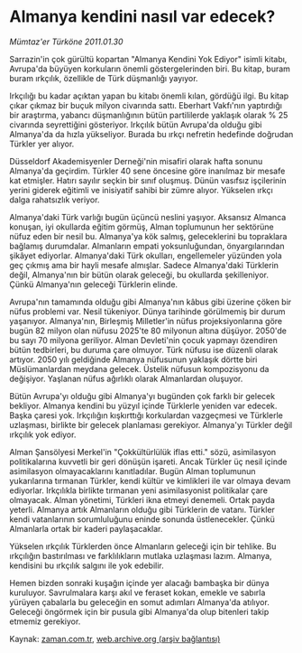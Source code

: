 # Almanya kendini nasıl var edecek?

*Mümtaz'er Türköne 2011.01.30*

<td class="columnist-detail">
<p>Sarrazin'in çok gürültü kopartan "Almanya Kendini Yok Ediyor" isimli kitabı, Avrupa'da büyüyen korkuların önemli göstergelerinden biri. Bu kitap, buram buram ırkçılık, özellikle de Türk düşmanlığı yayıyor.</p>
<p>
<div id="haberMetinDiv">
<p>Irkçılığı bu kadar açıktan yapan bu kitabı önemli kılan, gördüğü ilgi. Bu kitap çıkar çıkmaz bir buçuk milyon civarında sattı. Eberhart Vakfı'nın yaptırdığı bir araştırma, yabancı düşmanlığının bütün partililerde yaklaşık olarak % 25 civarında seyrettiğini gösteriyor. Irkçılık bütün Avrupa'da olduğu gibi Almanya'da da hızla yükseliyor. Burada bu ırkçı nefretin hedefinde doğrudan Türkler yer alıyor.
<p>Düsseldorf Akademisyenler Derneği'nin misafiri olarak hafta sonunu Almanya'da geçirdim. Türkler 40 sene öncesine göre inanılmaz bir mesafe kat etmişler. Hatırı sayılır seçkin bir sınıf oluşmuş. Dünün vasıfsız işçilerinin yerini giderek eğitimli ve inisiyatif sahibi bir zümre alıyor. Yükselen ırkçı dalga rahatsızlık veriyor.
<p>Almanya'daki Türk varlığı bugün üçüncü neslini yaşıyor. Aksansız Almanca konuşan, iyi okullarda eğitim görmüş, Alman toplumunun her sektörüne nüfuz eden bir nesil bu. Almanya'ya kök salmış, geleceklerini bu topraklara bağlamış durumdalar. Almanların empati yoksunluğundan, önyargılarından şikâyet ediyorlar. Almanya'daki Türk okulları, engellemeler yüzünden yola geç çıkmış ama bir hayli mesafe almışlar. Sadece Almanya'daki Türklerin değil, Almanya'nın bir bütün olarak geleceği, bu okullarda şekilleniyor. Çünkü Almanya'nın geleceği Türklerin elinde.
<p>Avrupa'nın tamamında olduğu gibi Almanya'nın kâbus gibi üzerine çöken bir nüfus problemi var. Nesil tükeniyor. Dünya tarihinde görülmemiş bir durum yaşanıyor. Almanya'nın, Birleşmiş Milletler'in nüfus projeksiyonlarına göre bugün 82 milyon olan nüfusu 2025'te 80 milyonun altına düşüyor. 2050'de bu sayı 70 milyona geriliyor. Alman Devleti'nin çocuk yapmayı özendiren bütün tedbirleri, bu duruma çare olmuyor. Türk nüfusu ise düzenli olarak artıyor. 2050 yılı geldiğinde Almanya nüfusunun yaklaşık dörtte biri Müslümanlardan meydana gelecek. Üstelik nüfusun kompozisyonu da değişiyor. Yaşlanan nüfus ağırlıklı olarak Almanlardan oluşuyor.
<p>Bütün Avrupa'yı olduğu gibi Almanya'yı bugünden çok farklı bir gelecek bekliyor. Almanya kendini bu yüzyıl içinde Türklerle yeniden var edecek. Başka çaresi yok. Irkçılığın kışkırttığı korkulardan vazgeçmesi ve Türklerle uzlaşması, birlikte bir gelecek planlaması gerekiyor. Almanya'yı Türkler değil ırkçılık yok ediyor.
<p>Alman Şansölyesi Merkel'in "Çokkültürlülük iflas etti." sözü, asimilasyon politikalarına kuvvetli bir geri dönüşün işareti. Ancak Türkler üç nesil içinde asimilasyon olmayacaklarını kanıtladılar. Bugün Alman toplumunun yukarılarına tırmanan Türkler, kendi kültür ve kimlikleri ile var olmaya devam ediyorlar. Irkçılıkla birlikte tırmanan yeni asimilasyonist politikalar çare olmayacak. Alman yönetimi, Türkleri ikna etmeyi denemeli. Ortak payda yeterli. Almanya artık Almanların olduğu gibi Türklerin de vatanı. Türkler kendi vatanlarının sorumluluğunu eninde sonunda üstlenecekler. Çünkü Almanlarla ortak bir kaderi paylaşacaklar.
<p>Yükselen ırkçılık Türklerden önce Almanların geleceği için bir tehlike. Bu ırkçılığın bastırılması ve farklılıkların mutlaka uzlaşması lazım. Almanya, kendisini bu ırkçılık salgını ile yok edebilir.
<p>Hemen bizden sonraki kuşağın içinde yer alacağı bambaşka bir dünya kuruluyor. Savrulmalara karşı akıl ve feraset kokan, emekle ve sabırla yürüyen çabalarla bu geleceğin en somut adımları Almanya'da atılıyor. Geleceği öngörmek için bir pusula gibi Almanya'da olup bitenleri takip etmemiz gerekiyor. </p></p></p></p></p></p></p></p></div>
</p>
<a href="http://web.archive.org/web/20110204051725/mailto:m.turkone@zaman.com.tr">
</a></td>

Kaynak: [zaman.com.tr](http://zaman.com.tr/yazar.do?yazino=1086318), [web.archive.org (arşiv bağlantısı)](http://web.archive.org/web/20110204051725/http://www.zaman.com.tr:80/yazar.do?yazino=1086318)
